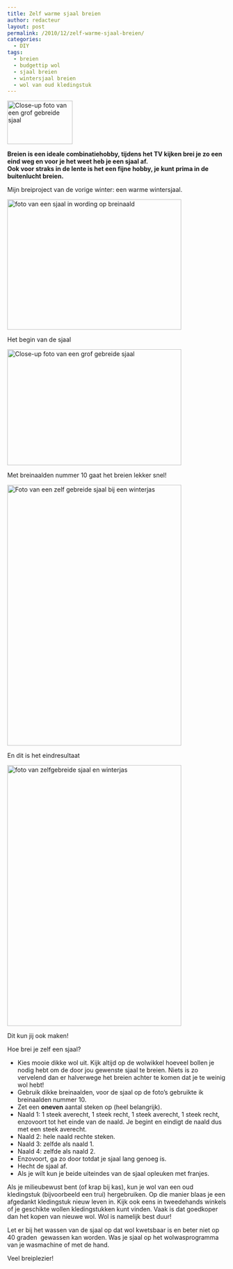 ```yaml
---
title: Zelf warme sjaal breien
author: redacteur
layout: post
permalink: /2010/12/zelf-warme-sjaal-breien/
categories:
  - DIY
tags:
  - breien
  - budgettip wol
  - sjaal breien
  - wintersjaal breien
  - wol van oud kledingstuk
---
```

<img class="size-thumbnail wp-image-1031 alignleft" title="De sjaal in close-up" src="/wordpress/wp-content/uploads/2010/12/sjaal2-150x100.jpg" alt="Close-up foto van een grof gebreide sjaal" width="150" height="100" />

**Breien is een ideale combinatiehobby, tijdens het TV kijken brei je zo een eind weg en voor je het weet heb je een sjaal af.**  
**Ook voor straks in de lente is het een fijne hobby, je kunt prima in de buitenlucht breien.**

Mijn breiproject van de vorige winter: een warme wintersjaal.

<div id="attachment_1030" style="width: 410px" class="wp-caption aligncenter">
  <img class="size-full wp-image-1030 " title="opzet van de sjaal" src="/wordpress/wp-content/uploads/2010/12/sjaal1.jpg" alt="foto van een sjaal in wording op breinaald" width="400" height="300" />
  
  <p class="wp-caption-text">
    Het begin van de sjaal
  </p>
</div>

<div id="attachment_1031" style="width: 410px" class="wp-caption aligncenter">
  <img class="size-full wp-image-1031" title="De sjaal in close-up" src="/wordpress/wp-content/uploads/2010/12/sjaal2.jpg" alt="Close-up foto van een grof gebreide sjaal" width="400" height="267" />
  
  <p class="wp-caption-text">
    Met breinaalden nummer 10 gaat het breien lekker snel!
  </p>
</div>

<div id="attachment_1032" style="width: 410px" class="wp-caption aligncenter">
  <img class="size-full wp-image-1032" title="De sjaal is af, lekker voor in de winter!" src="/wordpress/wp-content/uploads/2010/12/sjaal3.jpg" alt="Foto van een zelf gebreide sjaal bij een winterjas" width="400" height="600" />
  
  <p class="wp-caption-text">
    En dit is het eindresultaat
  </p>
</div>

<div id="attachment_1033" style="width: 410px" class="wp-caption aligncenter">
  <img class="size-full wp-image-1033" title="de sjaal samen met mijn winterjas" src="/wordpress/wp-content/uploads/2010/12/sjaal4.jpg" alt="foto van zelfgebreide sjaal en winterjas" width="400" height="600" />
  
  <p class="wp-caption-text">
    Dit kun jij ook maken!
  </p>
</div>

Hoe brei je zelf een sjaal?

  * Kies mooie dikke wol uit. Kijk altijd op de wolwikkel hoeveel bollen je nodig hebt om de door jou gewenste sjaal te breien. Niets is zo vervelend dan er halverwege het breien achter te komen dat je te weinig wol hebt!
  * Gebruik dikke breinaalden, voor de sjaal op de foto&#8217;s gebruikte ik breinaalden nummer 10.
  * Zet een **oneven** aantal steken op (heel belangrijk).
  * Naald 1: 1 steek averecht, 1 steek recht, 1 steek averecht, 1 steek recht, enzovoort tot het einde van de naald. Je begint en eindigt de naald dus met een steek averecht.
  * Naald 2: hele naald rechte steken.
  * Naald 3: zelfde als naald 1.
  * Naald 4: zelfde als naald 2.
  * Enzovoort, ga zo door totdat je sjaal lang genoeg is.
  * Hecht de sjaal af.
  * Als je wilt kun je beide uiteindes van de sjaal opleuken met franjes.

Als je milieubewust bent (of krap bij kas), kun je wol van een oud kledingstuk (bijvoorbeeld een trui) hergebruiken. Op die manier blaas je een afgedankt kledingstuk nieuw leven in. Kijk ook eens in tweedehands winkels of je geschikte wollen kledingstukken kunt vinden. Vaak is dat goedkoper dan het kopen van nieuwe wol. Wol is namelijk best duur!

Let er bij het wassen van de sjaal op dat wol kwetsbaar is en beter niet op 40 graden  gewassen kan worden. Was je sjaal op het wolwasprogramma van je wasmachine of met de hand.

Veel breiplezier!

&nbsp;

